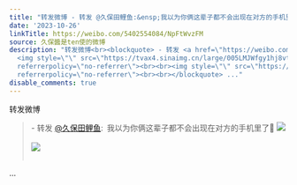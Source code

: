 ```yaml
---
title: "转发微博 - 转发 @久保田鲤鱼:&ensp;我以为你俩这辈子都不会出现在对方的手机里了\U0001F917 [图片][图片]"
date: '2023-10-26'
linkTitle: https://weibo.com/5402554084/NpFtWvzFM
source: 久保醬是ten使的微博
description: "转发微博<br><blockquote> - 转发 <a href=\"https://weibo.com/5286768287\" target=\"_blank\">@久保田鲤鱼</a>: 我以为你俩这辈子都不会出现在对方的手机里了\U0001F917
  <img style=\"\" src=\"https://tvax4.sinaimg.cn/large/005LMJWfgy1hj8vtdtb4pj30sg0lcgx1.jpg\"
  referrerpolicy=\"no-referrer\"><br><br><img style=\"\" src=\"https://tvax2.sinaimg.cn/large/005LMJWfgy1hj8vtd48syj30sg0lcn9a.jpg\"
  referrerpolicy=\"no-referrer\"><br><br></blockquote> ..."
disable_comments: true
---
```

转发微博<br><blockquote> - 转发 <a href="https://weibo.com/5286768287" target="_blank">@久保田鲤鱼</a>: 我以为你俩这辈子都不会出现在对方的手机里了🤗 <img style="" src="https://tvax4.sinaimg.cn/large/005LMJWfgy1hj8vtdtb4pj30sg0lcgx1.jpg" referrerpolicy="no-referrer"><br><br><img style="" src="https://tvax2.sinaimg.cn/large/005LMJWfgy1hj8vtd48syj30sg0lcn9a.jpg" referrerpolicy="no-referrer"><br><br></blockquote> ...